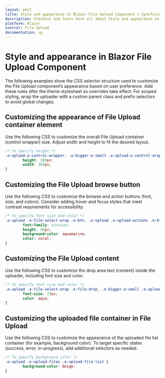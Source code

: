 ```yaml
---
layout: post
title: Style and appearance in Blazor File Upload Component | Syncfusion
description: Checkout and learn here all about Style and appearance in Syncfusion Blazor File Upload component and more.
platform: Blazor
control: File Upload
documentation: ug
---
```


# Style and appearance in Blazor File Upload Component

The following examples show the CSS selector structure used to customize the File Upload component’s appearance based on user preference. Add these rules after the theme stylesheet so overrides take effect. For scoped styling, wrap the uploader with a custom parent class and prefix selectors to avoid global changes.

## Customizing the appearance of File Upload container element

Use the following CSS to customize the overall File Upload container (control wrapper) size. Adjust width and height to fit the desired layout.

```css
/* To specify height */
.e-upload.e-control-wrapper, .e-bigger.e-small .e-upload.e-control-wrapper {
        height: 300px;
        width: 300px;
}
```

## Customizing the File Upload browse button

Use the following CSS to customize the browse and action buttons (font, size, and colors). Consider adding hover and focus styles that meet contrast requirements for accessibility.

```css
/* To specify font size and color */
.e-upload .e-file-select-wrap .e-btn, .e-upload .e-upload-actions .e-btn, .e-bigger.e-small .e-upload .e-file-select-wrap .e-btn, .e-bigger.e-small .e-upload .e-upload-actions .e-btn {
        font-family: cursive;
        height: 40px;
        background-color: aquamarine;
        color: coral;
}
```

## Customizing the File Upload content

Use the following CSS to customize the drop area text (content) inside the uploader, including font size and color.

```css
/* To specify font size and color */
.e-upload .e-file-select-wrap .e-file-drop, .e-bigger.e-small .e-upload .e-file-select-wrap .e-file-drop {
        font-size: 20px;
        color: aqua;
}
```

## Customizing the uploaded file container in File Upload

Use the following CSS to customize the appearance of the uploaded file list container (for example, background color). To target specific states (success, error, in-progress), add additional selectors as needed.

```css
/* To specify background color */
.e-upload .e-upload-files .e-upload-file-list {
        background-color: beige;
}
```